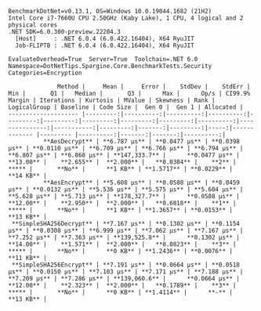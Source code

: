 
    BenchmarkDotNet=v0.13.1, OS=Windows 10.0.19044.1682 (21H2)
    Intel Core i7-7660U CPU 2.50GHz (Kaby Lake), 1 CPU, 4 logical and 2 physical cores
    .NET SDK=6.0.300-preview.22204.3
      [Host]     : .NET 6.0.4 (6.0.422.16404), X64 RyuJIT
      Job-FLIPTB : .NET 6.0.4 (6.0.422.16404), X64 RyuJIT

    EvaluateOverhead=True  Server=True  Toolchain=.NET 6.0  
    Namespace=DotNetTips.Spargine.Core.BenchmarkTests.Security  Categories=Encryption  

                  Method |     Mean |     Error |    StdDev |    StdErr |      Min |       Q1 |   Median |       Q3 |      Max |      Op/s | CI99.9% Margin | Iterations | Kurtosis | MValue | Skewness | Rank | LogicalGroup | Baseline | Code Size |  Gen 0 |  Gen 1 | Allocated |
    -------------------- |---------:|----------:|----------:|----------:|---------:|---------:|---------:|---------:|---------:|----------:|---------------:|-----------:|---------:|-------:|---------:|-----:|------------- |--------- |----------:|-------:|-------:|----------:|
              **AesDecrypt** | **6.787 μs** | **0.0477 μs** | **0.0398 μs** | **0.0110 μs** | **6.709 μs** | **6.766 μs** | **6.794 μs** | **6.807 μs** | **6.868 μs** | **147,333.7** |      **0.0477 μs** |      **13.00** |    **2.655** |  **2.000** |   **0.0384** |    **2** |            ***** |       **No** |      **1 KB** | **1.5717** | **0.0229** |     **14 KB** |
              **AesEncrypt** | **5.608 μs** | **0.0588 μs** | **0.0459 μs** | **0.0132 μs** | **5.536 μs** | **5.575 μs** | **5.604 μs** | **5.628 μs** | **5.713 μs** | **178,327.7** |      **0.0588 μs** |      **12.00** |    **2.950** |  **2.000** |   **0.6818** |    **1** |            ***** |       **No** |      **1 KB** | **1.3657** | **0.0153** |     **13 KB** |
     **SimpleSHA256Decrypt** | **7.167 μs** | **0.1302 μs** | **0.1154 μs** | **0.0308 μs** | **6.999 μs** | **7.062 μs** | **7.167 μs** | **7.252 μs** | **7.363 μs** | **139,525.8** |      **0.1302 μs** |      **14.00** |    **1.571** |  **2.000** |   **0.0823** |    **3** |            ***** |       **No** |      **0 KB** | **1.2436** | **0.0076** |     **11 KB** |
     **SimpleSHA256Encrypt** | **7.191 μs** | **0.0664 μs** | **0.0518 μs** | **0.0150 μs** | **7.103 μs** | **7.171 μs** | **7.188 μs** | **7.209 μs** | **7.286 μs** | **139,060.6** |      **0.0664 μs** |      **12.00** |    **2.323** |  **2.000** |   **0.1789** |    **3** |            ***** |       **No** |      **0 KB** | **1.4114** |      **-** |     **13 KB** |
